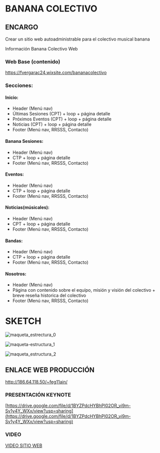 # BANANA COLECTIVO

## ENCARGO

Crear un sitio web autoadministrable 
para el colectivo musical banana

Información Banana Colectivo Web

### Web Base (contenido)
https://fvergarac24.wixsite.com/bananacolectivo

### Secciones:

#### Inicio:

- Header (Menú nav)
- Últimas Sesiones (CPT) + loop + página detalle
- Próximos Eventos (CPT) + loop + página detalle
- Noticias (CPT) + loop + página detalle 
- Footer (Menú nav, RRSSS, Contacto)


#### Banana Sesiones:

- Header (Menú nav)
- CTP + loop + página detalle
- Footer (Menú nav, RRSSS, Contacto)


#### Eventos:
- Header (Menú nav)
- CTP + loop + página detalle
- Footer (Menú nav, RRSSS, Contacto)


#### Noticias(músicales): 

- Header (Menú nav)
- CPT + loop + página detalle
- Footer (Menú nav, RRSSS, Contacto)


#### Bandas:
- Header (Menú nav)
- CTP + loop + página detalle
- Footer (Menú nav, RRSSS, Contacto)


#### Nosotros:
- Header (Menú nav)
- Página con contenido sobre el equípo, misión y visión del colectivo + breve reseña historica del colectivo
- Footer (Menú nav, RRSSS, Contacto)

# SKETCH

![maqueta_estrectura_0](https://user-images.githubusercontent.com/8588336/55281834-abe8ec00-5318-11e9-819d-ce9478e02cf6.jpg)

![maqueta-estructura_1](https://user-images.githubusercontent.com/8588336/55281900-4a754d00-5319-11e9-9a01-4f8e141d45bb.jpg)

![maqueta_estructura_2](https://user-images.githubusercontent.com/8588336/55281842-b905db00-5318-11e9-9420-6074e9bcdea0.jpg)


## ENLACE WEB PRODUCCIÓN
http://186.64.118.50/~feg11ain/


### PRESENTACIÓN KEYNOTE


[https://drive.google.com/file/d/1BYZPdcHYBhPI02OR_vi9m-Sv1y4Y_WXx/view?usp=sharing](https://drive.google.com/file/d/1BYZPdcHYBhPI02OR_vi9m-Sv1y4Y_WXx/view?usp=sharing)


### VIDEO 

[VIDEO SITIO WEB](https://drive.google.com/file/d/1nEAo5NadMqXWrKqCuX5BIkf8ZtErPFPW/view?usp=sharing)